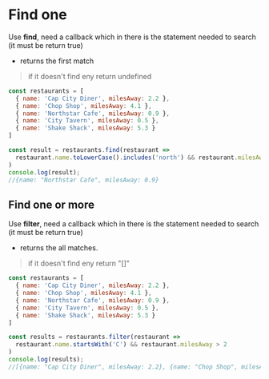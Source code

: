 # Find one
Use **find**, need a callback which in there is the statement needed to search (it must be return true)
* returns the first match
> if it doesn't find eny return undefined
```js
const restaurants = [
  { name: 'Cap City Diner', milesAway: 2.2 },
  { name: 'Chop Shop', milesAway: 4.1 },
  { name: 'Northstar Cafe', milesAway: 0.9 },
  { name: 'City Tavern', milesAway: 0.5 },
  { name: 'Shake Shack', milesAway: 5.3 }
]

const result = restaurants.find(restaurant => 
  restaurant.name.toLowerCase().includes('north') && restaurant.milesAway < 2
)
console.log(result);
//{name: "Northstar Cafe", milesAway: 0.9}

```
## Find one or more
Use **filter**, need a callback which in there is the statement needed to search (it must be return true)
* returns the all matches.
> if it doesn't find eny return "[]"
```js
const restaurants = [
  { name: 'Cap City Diner', milesAway: 2.2 },
  { name: 'Chop Shop', milesAway: 4.1 },
  { name: 'Northstar Cafe', milesAway: 0.9 },
  { name: 'City Tavern', milesAway: 0.5 },
  { name: 'Shake Shack', milesAway: 5.3 }
]

const results = restaurants.filter(restaurant => 
  restaurant.name.startsWith('C') && restaurant.milesAway > 2
)
console.log(results);
//[{name: "Cap City Diner", milesAway: 2.2}, {name: "Chop Shop", milesAway: 4.1}]
```